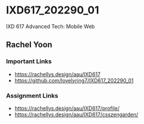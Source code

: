 # IXD617_202290_01
IXD 617 Advanced Tech: Mobile Web

## Rachel Yoon

### Important Links
- https://rachellys.design/aau/IXD617
- https://github.com/lovelyring7/IXD617_202290_01


### Assignment Links
- https://rachellys.design/aau/IXD617/profile/
- https://rachellys.design/aau/IXD617/csszengarden/
